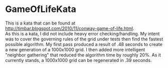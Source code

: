 GameOfLifeKata
==============
This is a kata that can be found at http://timbar.blogspot.com/2010/11/conway-game-of-life.html.  
As this is a kata, I did not include heavy error checking/handling.  My intent was to cover the governing rules of the grid under tests then find the fastest possible algorithm. My first pass produced a result of .48 seconds to create a new generation of a 1000x1000 grid.  I then added more intelligent "neighbor gathering" that reduced the algorithm time by roughly 20%.  As it currently stands, a 1000x1000 grid can be regenerated in .39 seconds.